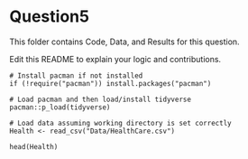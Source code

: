 # Question5

This folder contains Code, Data, and Results for this question.

Edit this README to explain your logic and contributions.

```{r}
# Install pacman if not installed
if (!require("pacman")) install.packages("pacman")

# Load pacman and then load/install tidyverse
pacman::p_load(tidyverse)

# Load data assuming working directory is set correctly
Health <- read_csv("Data/HealthCare.csv")

head(Health)

```


